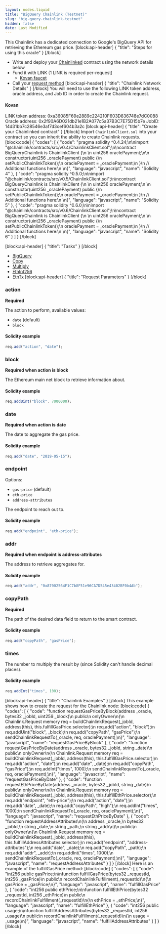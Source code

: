 ```yaml
---
layout: nodes.liquid
title: "BigQuery Chainlink (Testnet)"
slug: "big-query-chainlink-testnet"
hidden: false
date: Last Modified
---
```

This Chainlink has a dedicated connection to Google's BigQuery API for retrieving the Ethereum gas price.
[block:api-header]
{
  "title": "Steps for using this oracle"
}
[/block]
- Write and deploy your [Chainlinked](doc:create-a-chainlinked-project)  contract using the network details below
- Fund it with LINK (1 LINK is required per-request)
  - <a href="https://kovan.chain.link/" target="_blank">Kovan faucet</a>
- Call your [request method](#section-chainlink-examples) 
[block:api-header]
{
  "title": "Chainlink Network Details"
}
[/block]
You will need to use the following LINK token address, oracle address, and Job ID in order to create the Chainlink request.

#### Kovan
LINK token address: 0xa36085F69e2889c224210F603D836748e7dC0088
Oracle address: 0x2f90A6D021db21e1B2A077c5a37B3C7E75D15b7e
JobID: 14d31bb7c28546e3af7d3cef604b3a2c
[block:api-header]
{
  "title": "Create your Chainlinked contract"
}
[/block]
Import `ChainlinkClient.sol` into your contract so you can inherit the ability to create Chainlink requests.
[block:code]
{
  "codes": [
    {
      "code": "pragma solidity ^0.4.24;\n\nimport \"@chainlink/contracts/src/v0.4/ChainlinkClient.sol\";\n\ncontract BigQueryChainlink is ChainlinkClient {\n  \n  uint256 oraclePayment;\n\n  constructor(uint256 _oraclePayment) public {\n    setPublicChainlinkToken();\n    oraclePayment = _oraclePayment;\n  }\n  // Additional functions here:\n  \n}",
      "language": "javascript",
      "name": "Solidity 4"
    },
    {
      "code": "pragma solidity ^0.5.0;\n\nimport \"@chainlink/contracts/src/v0.5/ChainlinkClient.sol\";\n\ncontract BigQueryChainlink is ChainlinkClient {\n  \n  uint256 oraclePayment;\n  \n  constructor(uint256 _oraclePayment) public {\n    setPublicChainlinkToken();\n    oraclePayment = _oraclePayment;\n  }\n  // Additional functions here:\n  \n}",
      "language": "javascript",
      "name": "Solidity 5"
    },
    {
      "code": "pragma solidity ^0.6.0;\n\nimport \"@chainlink/contracts/src/v0.6/ChainlinkClient.sol\";\n\ncontract BigQueryChainlink is ChainlinkClient {\n  \n  uint256 oraclePayment;\n  \n  constructor(uint256 _oraclePayment) public {\n    setPublicChainlinkToken();\n    oraclePayment = _oraclePayment;\n  }\n  // Additional functions here:\n  \n}",
      "language": "javascript",
      "name": "Solidity 6"
    }
  ]
}
[/block]

[block:api-header]
{
  "title": "Tasks"
}
[/block]
- [BigQuery](doc:external-adapters)
- [Copy](doc:adapters#section-copy)
- [Multiply](doc:adapters#section-multiply)
- [EthInt256](doc:adapters#section-ethint256)
- [EthTx](doc:adapters#section-ethtx)
[block:api-header]
{
  "title": "Request Parameters"
}
[/block]
### action

**Required**

The action to perform, available values:
- `date` (default)
- `block`


#### Solidity example

```javascript
req.add("action", "date");
```

### block

**Required when action is block**

The Ethereum main net block to retrieve information about.

#### Solidity example

```javascript
req.addUint("block", 7000000);
```

### date

**Required when action is date**

The date to aggregate the gas price.

#### Solidity example

```javascript
req.add("date", "2019-05-15");
```

### endpoint

Options:
- `gas-price` (default)
- `eth-price`
- `address-attributes`

The endpoint to reach out to.

#### Solidity example

```javascript
req.add("endpoint", "eth-price");
```

### addr

**Required when endpoint is address-attributes**

The address to retrieve aggregates for.

#### Solidity example

```javascript
req.add("addr", "0x87002564F1C7b8F51e96CA7D545e43402BF0b4Ab");
```

### copyPath

**Required**

The path of the desired data field to return to the smart contract.

#### Solidity example

```javascript
req.add("copyPath", "gasPrice");
```

### times

The number to multiply the result by (since Solidity can't handle decimal places).

#### Solidity example

```javascript
req.addInt("times", 100);
```
[block:api-header]
{
  "title": "Chainlink Examples"
}
[/block]
This example shows how to create the request for the Chainlink node:
[block:code]
{
  "codes": [
    {
      "code": "function requestGasPriceByBlock(address _oracle, bytes32 _jobId, uint256 _block)\n  public\n  onlyOwner\n{\n  Chainlink.Request memory req = buildChainlinkRequest(_jobId, address(this), this.fulfillGasPrice.selector);\n  req.add(\"action\", \"block\");\n  req.addUint(\"block\", _block);\n  req.add(\"copyPath\", \"gasPrice\");\n  sendChainlinkRequestTo(_oracle, req, oraclePayment);\n}",
      "language": "javascript",
      "name": "requestGasPriceByBlock"
    },
    {
      "code": "function requestGasPriceByDate(address _oracle, bytes32 _jobId, string _date)\n  public\n  onlyOwner\n{\n  Chainlink.Request memory req = buildChainlinkRequest(_jobId, address(this), this.fulfillGasPrice.selector);\n  req.add(\"action\", \"date\");\n  req.add(\"date\", _date);\n  req.add(\"copyPath\", \"gasPrice\");\n  req.addInt(\"times\", 1000);\n  sendChainlinkRequestTo(_oracle, req, oraclePayment);\n}",
      "language": "javascript",
      "name": "requestGasPriceByDate"
    },
    {
      "code": "function requestEthPriceByDate(address _oracle, bytes32 _jobId, string _date)\n  public\n  onlyOwner\n{\n  Chainlink.Request memory req = buildChainlinkRequest(_jobId, address(this), this.fulfillEthPrice.selector);\n  req.add(\"endpoint\", \"eth-price\");\n  req.add(\"action\", \"date\");\n  req.add(\"date\", _date);\n  req.add(\"copyPath\", \"high\");\n  req.addInt(\"times\", 1000);\n  sendChainlinkRequestTo(_oracle, req, oraclePayment);\n}",
      "language": "javascript",
      "name": "requestEthPriceByDate"
    },
    {
      "code": "function requestAddressAttributes\n(\n  address _oracle,\n  bytes32 _jobId,\n  string _date,\n  string _path,\n  string _addr\n)\n  public\n  onlyOwner\n{\n  Chainlink.Request memory req = buildChainlinkRequest(_jobId, address(this), this.fulfillAddressAttributes.selector);\n  req.add(\"endpoint\", \"address-attributes\");\n  req.add(\"date\", _date);\n  req.add(\"copyPath\", _path);\n  req.add(\"addr\", _addr);\n  req.addInt(\"times\", 1000);\n  sendChainlinkRequestTo(_oracle, req, oraclePayment);\n}",
      "language": "javascript",
      "name": "requestAddressAttributes"
    }
  ]
}
[/block]
Here is an example of the fulfillGasPrice method:
[block:code]
{
  "codes": [
    {
      "code": "int256 public gasPrice;\n\nfunction fulfillGasPrice(bytes32 _requestId, int256 _gasPrice)\n  public\n  recordChainlinkFulfillment(_requestId)\n{\n  gasPrice = _gasPrice;\n}",
      "language": "javascript",
      "name": "fulfillGasPrice"
    },
    {
      "code": "int256 public ethPrice;\n\nfunction fulfillEthPrice(bytes32 _requestId, int256 _ethPrice)\n  public\n  recordChainlinkFulfillment(_requestId)\n{\n  ethPrice = _ethPrice;\n}",
      "language": "javascript",
      "name": "fulfillEthPrice"
    },
    {
      "code": "int256 public usage;\n\nfunction fulfillAddressAttributes(bytes32 _requestId, int256 _usage)\n  public\n  recordChainlinkFulfillment(_requestId)\n{\n  usage = _usage;\n}",
      "language": "javascript",
      "name": "fulfillAddressAttributes"
    }
  ]
}
[/block]